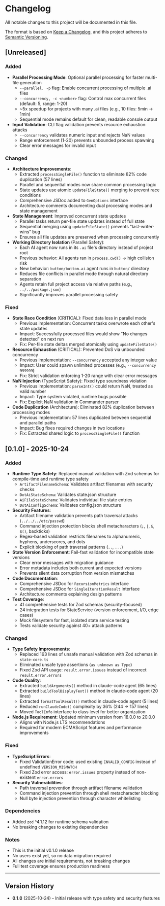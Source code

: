 # Changelog

All notable changes to this project will be documented in this file.

The format is based on [Keep a Changelog](https://keepachangelog.com/en/1.0.0/),
and this project adheres to [Semantic Versioning](https://semver.org/spec/v2.0.0.html).

## [Unreleased]

### Added

- **Parallel Processing Mode**: Optional parallel processing for faster multi-file generation
  - `--parallel, -p` flag: Enable concurrent processing of multiple .ai files
  - `--concurrency, -c <number>` flag: Control max concurrent files (default: 5, range: 1-20)
  - ~5x speedup for projects with many .ai files (e.g., 10 files: 5min → 1min)
  - Sequential mode remains default for clean, readable console output
- **Input Validation**: CLI flag validation prevents resource exhaustion attacks
  - `--concurrency` validates numeric input and rejects NaN values
  - Range enforcement (1-20) prevents unbounded process spawning
  - Clear error messages for invalid input

### Changed

- **Architecture Improvements**:
  - Extracted `processSingleFile()` function to eliminate 82% code duplication (57 lines)
  - Parallel and sequential modes now share common processing logic
  - State updates use atomic `updateFileState()` merging to prevent race conditions
  - Comprehensive JSDoc added to `GenOptions` interface
  - Architecture comments documenting dual processing modes and state management
- **State Management**: Improved concurrent state updates
  - Parallel tasks return per-file state updates instead of full state
  - Sequential merging using `updateFileState()` prevents "last-writer-wins" bug
  - Ensures all file updates are preserved when processing concurrently
- **Working Directory Isolation** (Parallel Safety):
  - Each AI agent now runs in its `.ai` file's directory instead of project root
  - Previous behavior: All agents ran in `process.cwd()` → high collision risk
  - New behavior: `button/button.ai` agent runs in `button/` directory
  - Reduces file conflicts in parallel mode through natural directory separation
  - Agents retain full project access via relative paths (e.g., `../../package.json`)
  - Significantly improves parallel processing safety

### Fixed

- **State Race Condition** (CRITICAL): Fixed data loss in parallel mode
  - Previous implementation: Concurrent tasks overwrote each other's state updates
  - Impact: Successfully processed files would show "No changes detected" on next run
  - Fix: Per-file state deltas merged atomically using `updateFileState()`
- **Resource Exhaustion** (CRITICAL): Prevented DoS via unbounded concurrency
  - Previous implementation: `--concurrency` accepted any integer value
  - Impact: User could spawn unlimited processes (e.g., `--concurrency 999999`)
  - Fix: Strict validation enforcing 1-20 range with clear error messages
- **NaN Injection** (TypeScript Safety): Fixed type soundness violation
  - Previous implementation: `parseInt()` could return NaN, treated as valid number
  - Impact: Type system violated, runtime bugs possible
  - Fix: Explicit NaN validation in Commander parser
- **Code Duplication** (Architecture): Eliminated 82% duplication between processing modes
  - Previous implementation: 57 lines duplicated between sequential and parallel paths
  - Impact: Bug fixes required changes in two locations
  - Fix: Extracted shared logic to `processSingleFile()` function

## [0.1.0] - 2025-10-24

### Added

- **Runtime Type Safety**: Replaced manual validation with Zod schemas for compile-time and runtime type safety
  - `ArtifactFilenameSchema`: Validates artifact filenames with security checks
  - `DotAiStateSchema`: Validates state.json structure
  - `AiFileStateSchema`: Validates individual file state entries
  - `DotAiConfigSchema`: Validates config.json structure
- **Security Features**:
  - Artifact filename validation prevents path traversal attacks (`../../../etc/passwd`)
  - Command injection protection blocks shell metacharacters (`;`, `|`, `&`, `$()`, backticks)
  - Regex-based validation restricts filenames to alphanumeric, hyphens, underscores, and dots
  - Explicit blocking of path traversal patterns (`..`, `...`)
- **State Version Enforcement**: Fail-fast validation for incompatible state versions
  - Clear error messages with migration guidance
  - Error metadata includes both current and expected versions
  - Prevents silent data corruption from version mismatches
- **Code Documentation**:
  - Comprehensive JSDoc for `RecursionMetrics` interface
  - Comprehensive JSDoc for `SingleIterationResult` interface
  - Architecture comments explaining design patterns
- **Test Coverage**:
  - 41 comprehensive tests for Zod schemas (security-focused)
  - 24 integration tests for StateService (version enforcement, I/O, edge cases)
  - Mock filesystem for fast, isolated state service testing
  - Tests validate security against 40+ attack patterns

### Changed

- **Type Safety Improvements**:
  - Replaced 163 lines of unsafe manual validation with Zod schemas in `state-core.ts`
  - Eliminated unsafe type assertions (`as unknown as Type`)
  - Fixed Zod API usage: `result.error.issues` instead of incorrect `result.error.errors`
- **Code Quality**:
  - Extracted `buildArguments()` method in claude-code agent (65 lines)
  - Extracted `buildToolDisplayText()` method in claude-code agent (20 lines)
  - Extracted `formatToolResult()` method in claude-code agent (5 lines)
  - Reduced `runClaudeCode()` complexity by 36% (244 → 157 lines)
  - Moved `ToolInfo` interface to class level for better organization
- **Node.js Requirement**: Updated minimum version from 18.0.0 to 20.0.0
  - Aligns with Node.js LTS recommendations
  - Required for modern ECMAScript features and performance improvements

### Fixed

- **TypeScript Errors**:
  - Fixed ValidationError code: used existing `INVALID_CONFIG` instead of undefined `VERSION_MISMATCH`
  - Fixed Zod error access: `error.issues` property instead of non-existent `error.errors`
- **Security Vulnerabilities**:
  - Path traversal prevention through artifact filename validation
  - Command injection prevention through shell metacharacter blocking
  - Null byte injection prevention through character whitelisting

### Dependencies

- Added `zod` ^4.1.12 for runtime schema validation
- No breaking changes to existing dependencies

### Notes

- This is the initial v0.1.0 release
- No users exist yet, so no data migration required
- All changes are initial requirements, not breaking changes
- Full test coverage ensures production readiness

---

## Version History

- **0.1.0** (2025-10-24) - Initial release with type safety and security features
